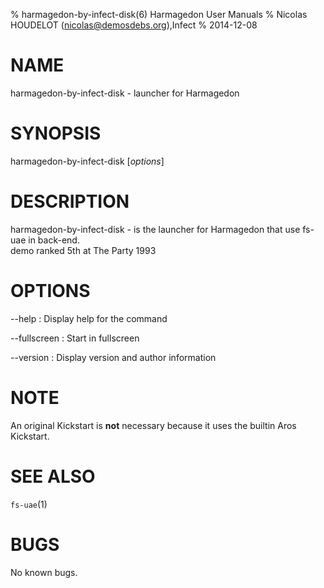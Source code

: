 % harmagedon-by-infect-disk(6) Harmagedon User Manuals
% Nicolas HOUDELOT (nicolas@demosdebs.org),Infect
% 2014-12-08

# NAME
harmagedon-by-infect-disk - launcher for Harmagedon

# SYNOPSIS
harmagedon-by-infect-disk [*options*]

# DESCRIPTION
harmagedon-by-infect-disk - is the launcher for Harmagedon that use fs-uae in back-end.  
demo ranked 5th at The Party 1993

# OPTIONS
\--help
:   Display help for the command

\--fullscreen
:   Start in fullscreen

\--version
:   Display version and author information

# NOTE
An original Kickstart is **not** necessary because it uses the builtin Aros Kickstart.


# SEE ALSO
`fs-uae`(1)

# BUGS
No known bugs.

